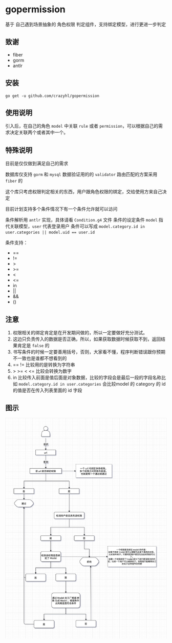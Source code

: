 # gopermission
基于 自己遇到场景抽象的 角色权限 判定组件，支持绑定模型，进行更进一步判定

## 致谢
* fiber
* gorm
* antlr



## 安装
```shell
go get -u github.com/crazyhl/gopermission
```

## 使用说明
引入后，在自己的角色 `model` 中关联 `rule` 或者 `permission`，可以根据自己的需求决定关联两个或者其中一个。


## 特殊说明
目前是仅仅做到满足自己的需求

数据库仅支持 `gorm` 和 `mysql`
数据验证用的的 `validator`
路由匹配的方案采用 `fiber` 的

这个库只考虑权限判定相关的东西，用户跟角色权限的绑定，交给使用方来自己决定

目前计划支持多个条件情况下有一个条件允许就可以访问

条件解析用 `antlr` 实现，具体请看 `Condition.g4` 文件
条件的设定条件 `model` 指代关联模型，`user` 代表登录用户
条件可以写成 `model.category.id in user.categories || model.uid == user.id`

条件支持：
* ==
* !=
* &gt;
* &gt;=
* &lt;
* &lt;=
* in
* ||
* &&
* ()

## 注意
1. 权限相关的绑定肯定是在开发期间做的，所以一定要做好充分测试。
2. 这边只负责传入的数据是否正确，所以，如果获取数据时候获取不到，返回结果肯定是 `false` 的
3. 书写条件的时候一定要善用括号，否则，大家看不懂，程序判断错误跟你预期不一致也是谁都不想看到的
4. == != 比较用的是转换为字符串
5. &gt; &gt;= &lt; &lt;= 比较会转换为数字
6. in 比较传入前面是值后面是对象数据，比较的字段会是最后一段的字段名称比如 `model.category.id in user.categories` 会比较model 的 category 的 id 的值是否在传入列表里面的 id 字段


## 图示
![图示](./flow_chart.png)

